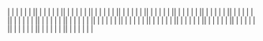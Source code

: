 <!-- !inizializzazione  -->
<!-- creato progetto con ('composer create-project --prefer-dist laravel/laravel:^7.0 deliver-boo') -->
<!-- creato db 'deliver_db' e agganciato nel file env  -->
<!-- mod webpack processCssUrls -->
<!-- install 'composer require laravel/ui:^2.4' -->
<!-- installiamo vue --- auth 'php artisan ui vue --auth' -->
<!-- avviato npm install  -->
<!-- avviato npm run dev -->
<!-- ! migration -->
<!-- php artisan make:model Models/'NomeModello' - m per creare tutti i modelli e le migration delle tabelle madri -->
<!-- php artisan make:migration update_users_ table --table=users per aggiungere i dati alla tabella users già esistente -->
<!-- php artisan make:migration create_nome_tabponte_table per creare le migration delle tabelle ponti  -->
<!-- Inserite nei modelli interessati le relazioni 'many to many' per collegare la tabella ponte alle due tabelle madri -->
<!-- php artisan make:migration add_foreign_user_id_on_products_table --table=products per aggiungere la foreign key nelle tabelle deboli per le relazioni 'one to many' -->
<!-- ! seeder -->
<!-- in caso di problemi utilizzare il comando 'composer dumpautoload' e attendere il ricaricamento  -->
<!-- rifare il comando 'php artisan migrate:fresh --seed'  -->
<!--  andiamo a creare i seeder autocompilando i vari ciampi con i faker -->
<!-- per quanto riguarda le tabelle ponte andiamo a definire un legame 'faker' andando ad aggiunger la fk partendo dall' array degli id presenti nelle tabelle 'madri ' e aggiungendole random es:  for ($x = 0; $x < 10; $x++) {
                /* Attaching ingredient id to pivot table */
                $new_product->ingredients()->attach(Arr::random($ingredients_id));
            }-->

<!-- ! rotte -->
<!-- Create rotte api, usare naming convention di Laravel e chiamare il nome della rotta con lo stesso nome del modello su cui andrò a lavorare-->
|
|
|
|
|
|
||
|
|
|
|
|
||
|
|
|
|
|
||
|
|
|
|
|
||
|
|
|
|
|
||
|
|
|
|
|
||
|
|
|
|
|
||
|
|
|
|
|
||
|
|
|
|
|
||
|
|
|
|
|
||
|
|
|
|
|
||
|
|
|
|
|
||
|
|
|
|
|
||
|
|
|
|
|
||
|
|
|
|
|
||
|
|
|
|
|
||
|
|
|
|
|
||
|
|
|
|
|
||
|
|
|
|
|
||
|
|
|
|
|
||
|
|
|
|
|
|

<!--
DeliveBoo

Introduzione	2
Tipi di Utenti	2
Lista delle pagine	2
Requisiti Tecnici	3
(RT1) Client-side Validation	3
(RT2) Sistema di Pagamento	3
(RT3) Il sito è responsive	3
(RT4) La ricerca dei ristoranti avviene senza il refresh	3
Requisiti Funzionali	3
(RF1) Permettere ai ristoratori di registrarsi alla piattaforma	3
(RF2) Permettere ai ristoratori di aggiungere un piatto	4
(RF3) Permette ai visitatori di ricercare per tipologia di ristorante	4
(RF4) Permettere ai visitatori di vedere il menu di un ristorante	4
(RF5) Permettere ai UI di pagare l’ordinazione	5
(RF6) Permettere ai ristoratori di visualizzare il riepilogo degli ordini ricevuti	5
(RF7) Permettere ai ristoratori di visualizzare le statistiche degli ordini	5
Consigli CTO	5


Introduzione
DeliveBoo è una web app che permette di ordinare cibo a domicilio nella città di ***.

Permette agli utenti di cercare i loro cibi preferiti, preparati dai loro ristoranti fiducia. Tutto rimanendo comodamente sul divano di casa.

Tipi di Utenti
Definiamo i seguenti tipi di utente che possono utilizzare DeliveBoo:
Utente Interessato (UI): un utente non registrato che visita il sito
Utente Registrato (UR): un utente che ha effettuato la registrazione come ristoratore
Lista delle pagine

<!-- ?Homepage:
offre la possibilità di cliccare sulle tipologie di ristorante e senza il refresh della pagina ottenere una lista ristoranti con le tipologie di appartenenza sotto ogni nome.
<!-- ?Pagina Menù Ristoratore Pubblica:
permette di visualizzare il menù di un particolare ristoratore.
È possibile scegliere i cibi desiderati e relativa quantità per inserirli nel carrello.
Il carrello si popola con i cibi selezionati e le relative quantità.
<!-- ?Pagina carrello/checkout:
permette di modificare le quantità dei cibi e di procedere all’ordine.
È possibile acquistare solo da un ristoratore alla volta.
Tramite questo pannello è possibile pagare inserendo i dettagli della carta di credito.
<!-- ?Dashboard Utente Registrato:
permette la gestione dei propri dati e l’inserimento dei piatti disponibili
<!-- # (CRUD)Pagina Lista Piatti
Da qui è possibile accedere alla modifica e cancellazione dei propri piatti
I piatti non hanno categoria e si mostrano in ordine alfabetico. (possibilità di integrare ordinamento e categoria successivamente)
<!-- # (CRUD) Pagina Piatto
<!-- # (CRUD) pagina per l’inserimento del piatto singolo con descrizione e prezzo
<!-- # (CRUD) Pagina Lista Ordini Ricevuti
<!-- # (CRUD) Pagina Statistiche Ordini
permette di visualizzare le statistiche degli ordini.
Nello specifico i grafici mostrano il numero di ordini per mesi/anni e l’ammontare delle vendite

Requisiti Tecnici
(RT1) Client-side Validation
Tutti gli input inseriti dall’utente sono controllati client-side (oltre che server-side) per un controllo di veridicità (es. il prezzo di un piatto deve essere positivo).
(RT2) Sistema di Pagamento
Il sistema di pagamento utilizzato è Braintree: https://www.braintreepayments.com/
Il sistema permette agli sviluppatori di simulare pagamenti senza essere approvati formalmente e senza utilizzare vere carte di credito.
(RT3) Il sito è responsive
Il sito è correttamente visibile da desktop e da smartphone.
(RT4) La ricerca dei ristoranti avviene senza il refresh

Requisiti Funzionali
La piattaforma soddisfa i seguenti requisiti funzionali (RF) che vengono dettagliati nelle pagine successive:

(RF1) Permettere ai ristoratori di registrarsi alla piattaforma
(RF2) Permettere ai ristoratori di aggiungere un piatto
(RF3) Permette ai visitatori di ricercare per tipologia di ristorante
(RF4) Permettere ai visitatori di vedere il menu di un ristorante
(RF5) Permettere ai UI di pagare l’ordinazione
(RF6) Permettere ai ristoratori di visualizzare il riepilogo degli ordini ricevuti
(RF7) Permettere ai ristoratori di visualizzare le statistiche degli ordini


(RF1) Permettere ai ristoratori di registrarsi alla piattaforma
Visibilità: UI
Descrizione:
L’applicazione permette ai ristoratori di registrarsi alla piattaforma e creare un profilo.
Le informazioni che l’utente può inserire sono:
<!-- ! Email *
<!-- ! Password *
<!-- ! Nome Attività *
<!-- ! Indirizzo *
<!-- ! PIVA *
<!-- ! Uno o più tipologie*: italiano, internazionale, cinese, giapponese, messicano, indiano, pesce, carne, pizza...
Sono contrassegnati con * i dati obbligatori.


Email e password sono utilizzati dall’utente per fare il login alla piattaforma.
Non è previsto un pannello per modificare le informazioni inserite una volta registrato.
I form devono rispettare RT1


Risultato: Un nuovo utente viene creato nel sistema
Eccezioni: Esiste già nel sistema un utente con l’email inserita


(RF2) Permettere ai ristoratori di aggiungere un piatto
Visibilità: UR
Descrizione: Un ristoratore ha la possibilità di inserire uno o più piatti all’interno del sistema.
Per inserire un nuovo piatto vanno inserite le seguenti informazioni:
Nome piatto
Ingredienti/descrizione
Prezzo
visibile si/no


È possibile modificare le informazioni inserite
I form devono rispettare RT1.

Risultato: Un piatto è inserito nel sistema e le sue informazioni sono aggiornate
Eccezioni: /


(RF3) Permette ai visitatori di ricercare per tipologia di ristorante
Visibilità: UI / UR
Descrizione: Un utente è in grado di ricercare per una o più tipologie di ristorante
La ricerca dei ristoranti deve rispettare RT4

Risultato: Viene generata una lista di ristoranti che corrispondono alla ricerca
Eccezioni: /


(RF4) Permettere ai visitatori di vedere il menu di un ristorante
Visibilità: UI / UR
Descrizione: Selezionando un ristoratore appaiono tutti i dettagli disponibili riguardanti il ristorante e i piatti disponibili.
È possibile aggiungere piatti al carrello cliccando sui singoli prodotti.
Il carrello si visualizza in pagina e si aggiorna senza refresh.

Risultato: Viene visualizzata la pagina del menu
Eccezioni: /




(RF5) Permettere ai UI di pagare l’ordinazione
Visibilità: UI / UR
Descrizione: in questa pagina è possibile aggiornare il carrello e inserire i dati per la consegna e della carta di credito con cui processare il pagamento

Risultato: L’ordine viene effettuato e si viene inviati ad una pagina di avvenuto ordine e viene inviata una mail all’utente e al ristoratore
Eccezioni: Il sistema di pagamento non ha processato correttamente il pagamento / i dati della carta di credito non sono validi


(RF6) Permettere ai ristoratori di visualizzare il riepilogo degli ordini ricevuti
Visibilità: UR
Descrizione: Un ristoratore ha la possibilità di vedere il riepilogo degli ordini ricevuti, con i dati dell’utente che ha effettuato l’ordine.

Risultato: L'utente visualizza il riepilogo degli ordini ricevuti, ordinati in modo decrescente per data
Eccezioni: /


(RF7) Permettere ai ristoratori di visualizzare le statistiche degli ordini
Visibilità: UR
Descrizione: Un ristoratore ha la possibilità di vedere le statistiche degli ordini ricevuti

Risultato: L'utente visualizza le statistiche degli ordini ricevuti per mese/anno e l’ammontare delle vendite
Eccezioni: /








Consigli del CTO
Organizzazione
Non iniziare a scrivere subito codice: è importante leggere e rileggere bene il documento per avere un’idea chiara del progetto.

I RF sono in ordine di necessità e complessità: seguendo l’ordine si costruisce un’applicazione completa con funzionalità crescenti.
È essenziale però avere bene in mente la strada da seguire per non fare scelte iniziali che andranno totalmente cambiate successivamente

È importante che la fase di progettazione iniziale sia affrontata da tutto il team.
Durante questo step il team ragiona sull'implementazione delle feature (ad es. si analizzano i requisiti funzionali, si definisce la struttura del dato a DB, si disegnano i wireframe dei flussi applicativi etc.).

In seguito si suddivide l'operatività in task ben definite che potrebbero essere assegnate ai diversi membri in modo da parallelizzare lo sviluppo e procedere spediti (ad es. sistemare Model e Migrations, studiare come utilizzare API esterne e nuove librerie, implementare i layout per la parte visuale, ecc.).

Affinché il lavoro in team sia proficuo è però essenziale essere sempre aggiornati su tutti gli step, anche se non sviluppati in prima persona. A tale scopo è quindi necessario fissare diversi meeting giornalieri affinché ci si possa coordinare, eventualmente integrare le features completate nel branch master, o effettuare debugging.

Tecnologie da utilizzare
Non c’è alcun limite nelle tecnologie utilizzabili, purchè rispettino i requisiti.
Chiaramente la scelta più ovvia (e consigliata) è quella di usare Laravel e Vue.
Vue
È possibile, ma non indispensabile, usare i componenti di Vue.
Uno script Vue, come qualunque altro script JS, può essere caricato solo nelle pagine necessarie. È possibile quindi creare un file js per usare Vue in una determinata view blade.
Ricerca
Per soddisfare il fatto che non si deve avere un refresh della pagina della ricerca bisogna fare delle chiamate ajax.
Il metodo più utilizzato in questi casi è fare in modo che ogni cambiamento di input vada a modificare i campi utili alla ricerca nell’url (ad esempio: /ricerca?tipologia=cinese).
Dopo ogni cambiamento viene fatta una chiamata ajax con i parametri presenti nella URL.
Carrello (solo per DeliveBoo)
Le informazioni sui piatti aggiunti al carrello devono essere persistenti lato client anche al refresh o al cambio pagina. Per ottenere questa persistenza, esistono diverse tecnologie native del browser che si possono sfruttare.
Statistiche
Potete utilizzare https://www.chartjs.org/

 -->

 <!-- ? Tecnologie da andare a vedere -->
 <!-- Statistiche Potete utilizzare https://www.chartjs.org/  -->
 <!--Pagamento utilizzato è Braintree: https://www.braintreepayments.com/  -->
 <!-- Per ottenere latitudine e longitudine a partire da un indirizzo e allo stesso modo visualizzare il punto sulla mappa, è utilizzato TomTom: https://developer.tomtom.com/ -->
